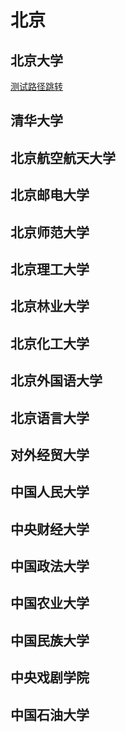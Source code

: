 # 北京


## 北京大学
[测试路径跳转](../pku/)

## 清华大学

## 北京航空航天大学

## 北京邮电大学

## 北京师范大学

## 北京理工大学

## 北京林业大学

## 北京化工大学

## 北京外国语大学

## 北京语言大学

## 对外经贸大学

## 中国人民大学

## 中央财经大学

## 中国政法大学

## 中国农业大学

## 中国民族大学

## 中央戏剧学院

## 中国石油大学

